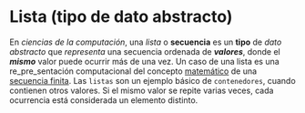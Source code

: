 # Lista (tipo de dato abstracto)

En *ciencias de la computación*, una *lista* o **secuencia** es un __tipo__ de _dato abstracto_ que _representa_ una secuencia ordenada de ***valores***, donde el ***mismo*** valor puede ocurrir más de una vez. Un caso de una lista es una re_pre_sentación computacional del concepto [matemático](https://es.wikipedia.org/wiki/Matem%C3%A1ticas) de una [secuencia finita](https://es.wikipedia.org/wiki/Figura_geom%C3%A9trica). Las `listas` son un ejemplo básico de `contenedores`, cuando contienen otros valores. Si el mismo valor se repite varias veces, cada ocurrencia está considerada un elemento distinto.
